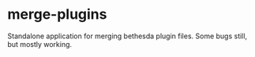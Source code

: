 # merge-plugins
Standalone application for merging bethesda plugin files.
Some bugs still, but mostly working.

